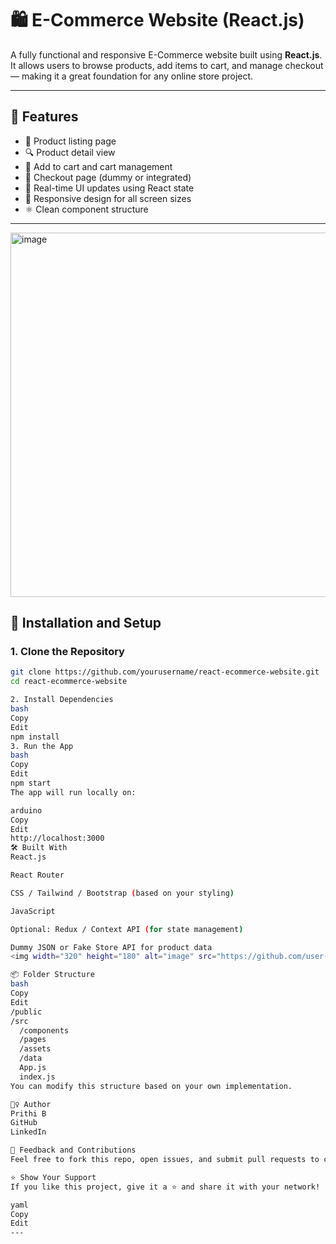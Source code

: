 # 🛍️ E-Commerce Website (React.js)

A fully functional and responsive E-Commerce website built using **React.js**. It allows users to browse products, add items to cart, and manage checkout — making it a great foundation for any online store project.

---

## 🧰 Features

- 🛒 Product listing page
- 🔍 Product detail view
- 🧺 Add to cart and cart management
- 🧾 Checkout page (dummy or integrated)
- 🔄 Real-time UI updates using React state
- 📱 Responsive design for all screen sizes
- ⚛️ Clean component structure

---


<img width="2372" height="583" alt="image" src="https://github.com/user-attachments/assets/67821581-519a-47c8-9e27-1e018e3bf146" />


## 🔧 Installation and Setup

### 1. Clone the Repository

```bash
git clone https://github.com/yourusername/react-ecommerce-website.git
cd react-ecommerce-website

2. Install Dependencies
bash
Copy
Edit
npm install
3. Run the App
bash
Copy
Edit
npm start
The app will run locally on:

arduino
Copy
Edit
http://localhost:3000
🛠️ Built With
React.js

React Router

CSS / Tailwind / Bootstrap (based on your styling)

JavaScript

Optional: Redux / Context API (for state management)

Dummy JSON or Fake Store API for product data
<img width="320" height="180" alt="image" src="https://github.com/user-attachments/assets/78fb0caf-8c02-4f92-bc01-d02cb37ab83c" />

📦 Folder Structure
bash
Copy
Edit
/public
/src
  /components
  /pages
  /assets
  /data
  App.js
  index.js
You can modify this structure based on your own implementation.

🙋‍♀️ Author
Prithi B
GitHub
LinkedIn

📣 Feedback and Contributions
Feel free to fork this repo, open issues, and submit pull requests to contribute. Suggestions are always welcome!

⭐ Show Your Support
If you like this project, give it a ⭐ and share it with your network!

yaml
Copy
Edit
---








